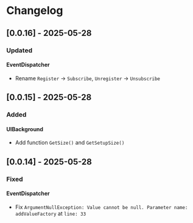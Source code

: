 # Changelog

## [0.0.16] - 2025-05-28

### Updated
#### EventDispatcher
- Rename `Register` → `Subscribe`, `Unregister` → `Unsubscribe` 

## [0.0.15] - 2025-05-28

### Added
#### UIBackground
- Add function `GetSize()` and `GetSetupSize()`

## [0.0.14] - 2025-05-28

### Fixed
#### EventDispatcher
- Fix ``ArgumentNullException: Value cannot be null. Parameter name: addValueFactory`` at ``line: 33``